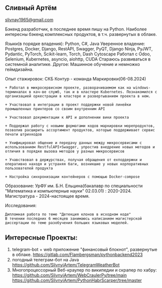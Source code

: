 ## Сливный Артём
slivnay1965@gmail.com

Бэкенд разработчик, в последнее время пишу на Python. Наиболее интересны бэкенд комплексных продуктов, в т.ч. развернутых в облаке.

Языки(в порядке владения): Python, C#, Java
Уверенное владение: Postgres, Docker, Django, RestAPI, Swagger,  PyQT, Django Ninja, PyJWT, Pydantic, PyTorch, Scikit-learn, Torch, Dash Cytoscape
Работал с Odoo, Selenium, Kubernetes, asyncio, aiohttp, CUDA
Стараюсь развиваться в системной аналитике.
Другое: Машинное обучение и немножко геймдизайна.

Опыт стажировок:
    СКБ Контур - команда Маркировки(06-08.2024)
    
	+ Работал в микросервисном проекте, разворачиваемом как на windows-терминалах в кач-ве служб, так и в кластере Kubernetes. Познакомился с организацией оркестрации в кластере и развертыванием проекта в нем.
 
	+ Участвовал в интеграции в проект поддержки новой линейки промышленных принтеров со своим внутренним API
 
	+ Участвовал документации к API и дополнении вики проекта
 
	+ Поддержал работу с новыми форматами кодов маркировки морепродуктов, позволив расширить ассортимент продуктов, которые поддерживает сервис печати штрихкодов
 
	+ Унифицировал общение и передачу данных между микросервисами с использованием RestfulAPI+Swagger, упростив внедрение новых методов и отличия в порядке вызова методов у разных микросервисов 
 
	+ Учавствовал в держурствах, получая обращения от ехподдержки и оперативно находя и устраняя баги, возникшие у новых корпоративных пользователей продукта
 
	+ Настройка синхронизации контейнеров с помощью Docker-compose
    
    
Образование:
    УрФУ им. Б.Н. Ельцина(бакалавр по специальности "Математика и компьютерные науки" 02.03.01) : 2020-2024.
    Магистратура - 2024-настоящее время.

Исследования:

    Дипломная работа по теме "Детекция клонов в исходном коде"
    В течении последних 6 месяцев занимаюсь написанием магистерской диссертации по теме разобучения больших языковых моделей.
    

## Интересные Проекты:
1) telegram-bot + web приложение "финансовый блокнот", развернутые в облаке.
 https://gitlab.com/Flambergsman/pythonbackend2023 
 2) погодный телеграм-бот на Java
 https://github.com/SlivnyiArtem/TelegramWeatherBot
 3) Многопроцессорный Веб-краулер по википедии
 и скрапер по хабру:
 https://github.com/SlivnyiArtem/WebCraulerPy/tree/main
 https://github.com/SlivnyiArtem/PythonHabrScarper/tree/master
